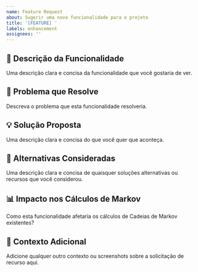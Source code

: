 ```yaml
---
name: Feature Request
about: Sugerir uma nova funcionalidade para o projeto
title: '[FEATURE] '
labels: enhancement
assignees: ''
---
```


## 🚀 Descrição da Funcionalidade
Uma descrição clara e concisa da funcionalidade que você gostaria de ver.

## 🎯 Problema que Resolve
Descreva o problema que esta funcionalidade resolveria.

## 💡 Solução Proposta
Uma descrição clara e concisa do que você quer que aconteça.

## 🔄 Alternativas Consideradas
Uma descrição clara e concisa de quaisquer soluções alternativas ou recursos que você considerou.

## 📊 Impacto nos Cálculos de Markov
Como esta funcionalidade afetaria os cálculos de Cadeias de Markov existentes?

## 📝 Contexto Adicional
Adicione qualquer outro contexto ou screenshots sobre a solicitação de recurso aqui.